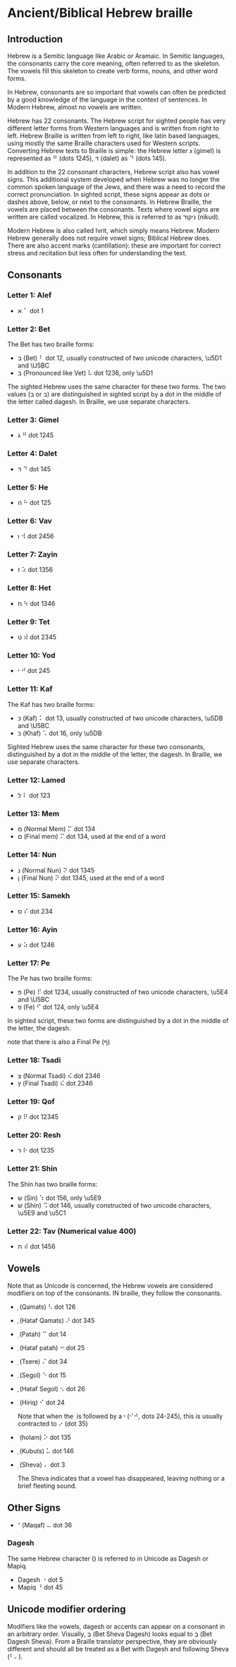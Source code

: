 # Ancient/Biblical Hebrew braille

## Introduction

Hebrew is a Semitic language like Arabic or Aramaic. In Semitic languages, the consonants carry the core meaning, often referred to as the skeleton. The vowels fill this skeleton to create verb forms, nouns, and other word forms.

In Hebrew, consonants are so important that vowels can often be predicted by a good knowledge of the language in the context of sentences. In Modern Hebrew, almost no vowels are written.

Hebrew has 22 consonants. The Hebrew script for sighted people has very different letter forms from Western languages and is written from right to left. Hebrew Braille is written from left to right, like latin based languages, using mostly the same Braille characters used for Western scripts. Converting Hebrew texts to Braille is simple: the Hebrew letter ג (gimel) is represented as ⠛ (dots 1245), ד (dalet) as ⠙ (dots 145).

In addition to the 22 consonant characters, Hebrew script also has vowel signs. This additional system developed when Hebrew was no longer the common spoken language of the Jews, and there was a need to record the correct pronunciation. In sighted script, these signs appear as dots or dashes above, below, or next to the consonants. In Hebrew Braille, the vowels are placed between the consonants. Texts where vowel signs are written are called vocalized. In Hebrew, this is referred to as ניקוד (nikud).

Modern Hebrew is also called Ivrit, which simply means Hebrew. Modern Hebrew generally does not require vowel signs; Biblical Hebrew does. There are also accent marks (cantillation): these are important for correct stress and recitation but less often for understanding the text.

## Consonants

### Letter 1: Alef

- א ⠁ dot 1

### Letter 2: Bet

The Bet has two braille forms:

- בּ (Bet) ⠃ dot 12, usually constructed of two unicode characters, \u5D1 and \U5BC
- ב (Pronounced like Vet) ⠧ dot 1236, only \u5D1

The sighted Hebrew uses the same character for these two forms. The two values (בּ or ב) are distinguished in sighted script by a dot in the middle of the letter called dagesh. In Braille, we use separate characters.

### Letter 3: Gimel

- ג ⠛ dot 1245

### Letter 4: Dalet

- ד ⠙ dot 145

### Letter 5: He

- ה ⠓ dot 125

### Letter 6: Vav

- ו ⠺ dot 2456

### Letter 7: Zayin

- ז ⠵ dot 1356

### Letter 8: Het

- ח ⠳ dot 1346

### Letter 9: Tet

- ט ⠾ dot 2345

### Letter 10: Yod

- י ⠚ dot 245

### Letter 11: Kaf

The Kaf has two braille forms:

- כּ (Kaf) ⠅ dot 13, usually constructed of two unicode characters, \u5DB and \U5BC
- כ (Khaf) ⠡ dot 16, only \u5DB

Sighted Hebrew uses the same character for these two consonants, distinguished by a dot in the middle of the letter, the dagesh. In Braille, we use separate characters.

### Letter 12: Lamed

- ל ⠇ dot 123

### Letter 13: Mem

- מ (Normal Mem) ⠍ dot 134
- ם (Final mem) ⠍ dot 134, used at the end of a word

### Letter 14: Nun

- נ (Normal Nun) ⠝ dot 1345
- ן (Final Nun) ⠝ dot 1345, used at the end of a word

### Letter 15: Samekh

- ס ⠎ dot 234

### Letter 16: Ayin

- ע ⠵ dot 1246

### Letter 17: Pe

The Pe  has two braille forms:

- פּ (Pe) ⠏ dot 1234, usually constructed of two unicode characters, \u5E4 and \U5BC
- פ (Fe) ⠋ dot 124, only \u5E4

In sighted script, these two forms are distinguished by a dot in the middle of the letter, the dagesh.

note that there is also a Final Pe (ף)

### Letter 18: Tsadi

- צ (Normal Tsadi) ⠮ dot 2346
- ץ (Final Tsadi) ⠮ dot 2346

### Letter 19: Qof

- ק ⠟ dot 12345

### Letter 20: Resh

- ר ⠗ dot 1235

### Letter 21: Shin

The Shin  has two braille forms:

- ש (Sin) ⠱ dot 156, only \u5E9
- שׁ (Shin) ⠩ dot 146, usually constructed of two unicode characters, \u5E9 and \u5C1

### Letter 22: Tav (Numerical value 400)

- ת ⠾ dot 1456

## Vowels

Note that as Unicode is concerned, the Hebrew vowels are considered modifiers on top of the consonants. IN braille, they follow the consonants.

- ָ (Qamats) ⠣ dot 126
- ֳ (Hataf Qamats) ⠜ dot 345
- ַ (Patah) ⠉ dot 14
- ַ (Hataf patah) ⠒ dot 25

- ֵ (Tsere) ⠌ dot 34
- ֶ (Segol) ⠑ dot 15
- ֱ (Hataf Segol) ⠢ dot 26

- ִ (Hiriq) ⠊ dot 24

  Note that when the ִ is followed by a י (⠊⠚, dots 24-245), this is usually contracted to ⠔ (dot 35)

- ֹ (holam) ⠕ dot 135

- ֻ (Kubuts) ⠥ dot 146

- ְ (Sheva) ⠄ dot 3

  The Sheva indicates that a vowel has disappeared, leaving nothing or a brief fleeting sound.

## Other Signs

- ־ (Maqaf) ⠤ dot 36

### Dagesh

The same Hebrew character (ּ) is referred to in Unicode as Dagesh or Mapiq.

- Dagesh ⠐ dot 5
- Mapiq ⠘ dot 45

## Unicode modifier ordering

Modifiers like the vowels, dagesh or accents can appear on a consonant in an arbitrary order. Visually, בְּ (Bet Sheva Dagesh) looks equal to בְּ (Bet Dagesh Sheva). From a Braille translator perspective, they are obviously different and should all be treated as a Bet with Dagesh and following Sheva (⠃⠄).
